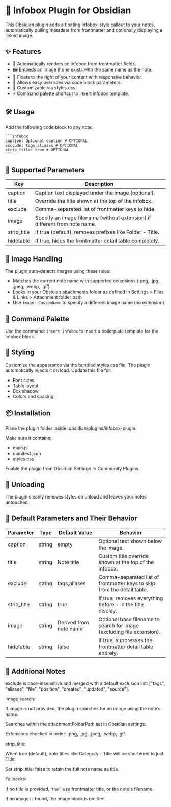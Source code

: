 # 🧠 Infobox Plugin for Obsidian

This Obsidian plugin adds a floating infobox-style callout to your notes, automatically pulling metadata from frontmatter and optionally displaying a linked image.

## ✨ Features

 - 📄 Automatically renders an infobox from frontmatter fields.
 - 🖼️ Embeds an image if one exists with the same name as the note.
 - 🎯 Floats to the right of your content with responsive behavior.
 - 🔧 Allows easy overrides via code block parameters.
 - 🎨 Customizable via styles.css.
 - ⚡ Command palette shortcut to insert infobox template.

## 🛠️ Usage

Add the following code block to any note:

````
```infobox
caption: Optional caption # OPTIONAL
exclude: tags,aliases # OPTIONAL
strip_title: true # OPTIONAL
```
````

## 📌 Supported Parameters

|Key|Description|
|---|-----------|
|caption|Caption text displayed under the image (optional).|
|title|Override the title shown at the top of the infobox.|
|exclude|Comma-separated list of frontmatter keys to hide.|
|image|Specify an image filename (without extension) if different from note name.|
|strip_title|If true (default), removes prefixes like Folder - Title.|
|hidetable|If true, hides the frontmatter detail table completely.|

## 📂 Image Handling

The plugin auto-detects images using these rules:
 - Matches the current note name with supported extensions (.png, .jpg, .jpeg, .webp, .gif)
 - Looks in your Obsidian attachments folder as defined in Settings > Files & Links > Attachment folder path
 - Use `image: CustomName` to specify a different image name (no extension)

## 💬 Command Palette

Use the command: `Insert Infobox` to insert a boilerplate template for the infobox block.

## 🎨 Styling
Customize the appearance via the bundled styles.css file. The plugin automatically injects it on load. Update this file for:
 - Font sizes
 - Table layout
 - Box shadow
 - Colors and spacing

## 📦 Installation
Place the plugin folder inside .obsidian/plugins/infobox-plugin.

Make sure it contains:
 - main.js
 - manifest.json
 - styles.css

Enable the plugin from Obsidian Settings → Community Plugins.

## 🧹 Unloading
The plugin cleanly removes styles on unload and leaves your notes untouched.


## 🔧 Default Parameters and Their Behavior
|Parameter|Type|Default Value|Behavior|
|---------|----|-------------|--------|
|caption|string|empty|Optional text shown below the image.|
|title|string|Note title|Custom title override shown at the top of the infobox.|
|exclude|string|tags,aliases|Comma-separated list of frontmatter keys to skip from the detail table.|
|strip_title|string|true|If true, removes everything before - in the title display.|
|image|string|Derived from note name|Optional base filename to search for image (excluding file extension).|
|hidetable|string|false|If true, suppresses the frontmatter detail table entirely.|

## 🧠 Additional Notes
exclude is case-insensitive and merged with a default exclusion list:
["tags", "aliases", "file", "position", "created", "updated", "source"].

Image search:

If image is not provided, the plugin searches for an image using the note’s name.

Searches within the attachmentFolderPath set in Obsidian settings.

Extensions checked in order: .png, .jpg, .jpeg, .webp, .gif.

strip_title:

When true (default), note titles like Category - Title will be shortened to just Title.

Set strip_title: false to retain the full note name as title.

Fallbacks:

If no title is provided, it will use frontmatter title, or the note's filename.

If no image is found, the image block is omitted.


